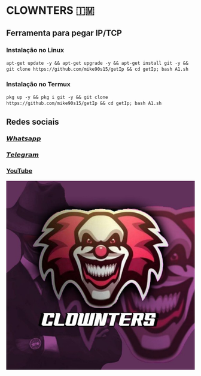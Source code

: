 # CLOWNTERS 🇮🇲
## Ferramenta para pegar IP/TCP
### Instalação no Linux
```
apt-get update -y && apt-get upgrade -y && apt-get install git -y && git clone https://github.com/mike90s15/getIp && cd getIp; bash A1.sh
```
### Instalação no Termux
```
pkg up -y && pkg i git -y && git clone https://github.com/mike90s15/getIp && cd getIp; bash A1.sh

```
## Redes sociais
### [𝙒𝙝𝙖𝙩𝙨𝙖𝙥𝙥]()
### [𝙏𝙚𝙡𝙚𝙜𝙧𝙖𝙢](https://t.me/CLOWNTERS)
### [YouTube](https://youtube.com/channel/UCxVuu4IwZIzZhoyhxzJPFIA)
[![](https://github.com/mike90s15/cloud/blob/main/Clownters/Imagens/IMG_20220225_170641_796.jpg)](https://youtube.com/shorts/PUJi4p88dw4)
